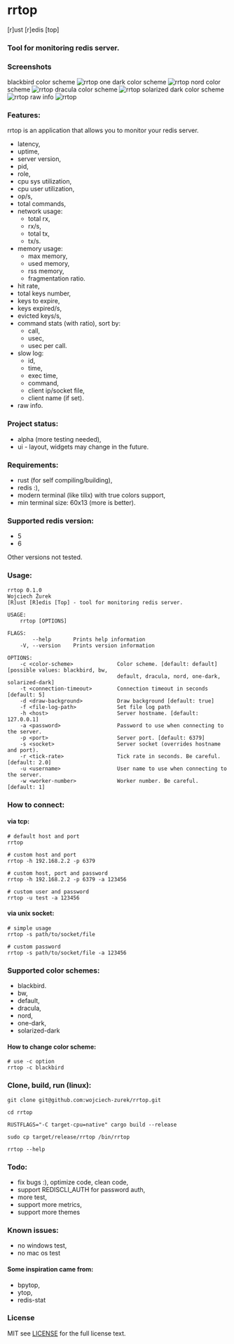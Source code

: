 # rrtop

[r]ust [r]edis [top]

### Tool for monitoring redis server.

### Screenshots

blackbird color scheme
![rrtop](shots/rrtop1.png "rrtop1")
one dark color scheme
![rrtop](shots/rrtop5.png "rrtop5")
nord color scheme
![rrtop](shots/rrtop2.png "rrtop2")
dracula color scheme
![rrtop](shots/rrtop3.png "rrtop3")
solarized dark color scheme
![rrtop](shots/rrtop4.png "rrtop4")
raw info
![rrtop](shots/rrtop6.png "rrtop6")

### Features:

rrtop is an application that allows you to monitor your redis server.

- latency,
- uptime,
- server version,
- pid,
- role,
- cpu sys utilization,
- cpu user utilization,
- op/s,
- total commands,
- network usage:
    - total rx,
    - rx/s,
    - total tx,
    - tx/s.
- memory usage:
    - max memory,
    - used memory,
    - rss memory,
    - fragmentation ratio.
- hit rate,
- total keys number,
- keys to expire,
- keys expired/s,
- evicted keys/s,
- command stats (with ratio), sort by:
    - call,
    - usec,
    - usec per call.
- slow log:
    - id,
    - time,
    - exec time,
    - command,
    - client ip/socket file,
    - client name (if set).
- raw info.

### Project status:

- alpha (more testing needed),
- ui - layout, widgets may change in the future.

### Requirements:

- rust (for self compiling/building),
- redis :),
- modern terminal (like tilix) with true colors support,
- min terminal size: 60x13 (more is better).

### Supported redis version:

- 5
- 6

Other versions not tested.

### Usage:

```fish
rrtop 0.1.0
Wojciech Żurek
[R]ust [R]edis [Top] - tool for monitoring redis server.

USAGE:
    rrtop [OPTIONS]

FLAGS:
        --help       Prints help information
    -V, --version    Prints version information

OPTIONS:
    -c <color-scheme>              Color scheme. [default: default] [possible values: blackbird, bw,
                                   default, dracula, nord, one-dark, solarized-dark]
    -t <connection-timeout>        Connection timeout in seconds [default: 5]
    -d <draw-background>           Draw background [default: true]
    -f <file-log-path>             Set file log path
    -h <host>                      Server hostname. [default: 127.0.0.1]
    -a <password>                  Password to use when connecting to the server.
    -p <port>                      Server port. [default: 6379]
    -s <socket>                    Server socket (overrides hostname and port).
    -r <tick-rate>                 Tick rate in seconds. Be careful. [default: 2.0]
    -u <username>                  User name to use when connecting to the server.
    -w <worker-number>             Worker number. Be careful. [default: 1]
```

### How to connect:

#### via tcp:

```fish
# default host and port
rrtop

# custom host and port
rrtop -h 192.168.2.2 -p 6379

# custom host, port and password
rrtop -h 192.168.2.2 -p 6379 -a 123456

# custom user and password
rrtop -u test -a 123456
```

#### via unix socket:

```
# simple usage
rrtop -s path/to/socket/file

# custom password
rrtop -s path/to/socket/file -a 123456
```

### Supported color schemes:

- blackbird.
- bw,
- default,
- dracula,
- nord,
- one-dark,
- solarized-dark

#### How to change color scheme:

```
# use -c option
rrtop -c blackbird
```

### Clone, build, run (linux):

```fish
git clone git@github.com:wojciech-zurek/rrtop.git

cd rrtop

RUSTFLAGS="-C target-cpu=native" cargo build --release

sudo cp target/release/rrtop /bin/rrtop

rrtop --help

```

### Todo:

- fix bugs :), optimize code, clean code,
- support REDISCLI_AUTH for password auth,
- more test,
- support more metrics,
- support more themes

### Known issues:

- no windows test,
- no mac os test

#### Some inspiration came from:

- bpytop,
- ytop,
- redis-stat

### License

MIT see [LICENSE][] for the full license text.

[LICENSE]: https://github.com/wojciech-zurek/rrtop/blob/master/LICENSE